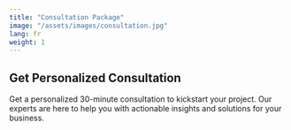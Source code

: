 ```yaml
---
title: "Consultation Package"
image: "/assets/images/consultation.jpg"
lang: fr
weight: 1
---
```


## Get Personalized Consultation

Get a personalized 30-minute consultation to kickstart your project. Our experts are here to help you with actionable insights and solutions for your business.
